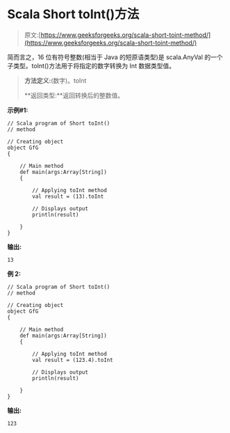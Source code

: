 # Scala Short toInt()方法

> 原文:[https://www.geeksforgeeks.org/scala-short-toint-method/](https://www.geeksforgeeks.org/scala-short-toint-method/)

简而言之，16 位有符号整数(相当于 Java 的短原语类型)是 scala.AnyVal 的一个子类型。toInt()方法用于将指定的数字转换为 Int 数据类型值。

> **方法定义:**(数字)。toInt
> 
> **返回类型:**返回转换后的整数值。

**示例#1:**

```
// Scala program of Short toInt() 
// method 

// Creating object 
object GfG 
{ 

    // Main method 
    def main(args:Array[String]) 
    { 

        // Applying toInt method 
        val result = (13).toInt

        // Displays output 
        println(result) 

    } 
} 
```

**输出:**

```
13

```

**例 2:**

```
// Scala program of Short toInt() 
// method 

// Creating object 
object GfG 
{ 

    // Main method 
    def main(args:Array[String]) 
    { 

        // Applying toInt method 
        val result = (123.4).toInt

        // Displays output 
        println(result) 

    } 
} 
```

**输出:**

```
123

```